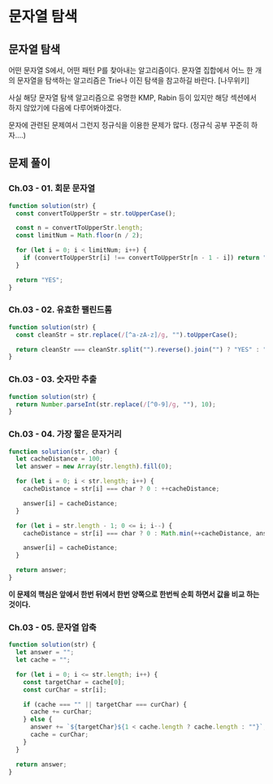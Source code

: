 # 문자열 탐색

## 문자열 탐색

어떤 문자열 S에서, 어떤 패턴 P를 찾아내는 알고리즘이다.
문자열 집합에서 어느 한 개의 문자열을 탐색하는 알고리즘은 Trie나 이진 탐색을 참고하길 바란다. [나무위키]

사실 해당 문자열 탐색 알고리즘으로 유명한 KMP, Rabin 등이 있지만 해당 섹션에서 하지 않았기에 다음에 다루어봐야겠다.

문자에 관련된 문제여서 그런지 정규식을 이용한 문제가 많다. (정규식 공부 꾸준히 하자....)

## 문제 풀이

### Ch.03 - 01. 회문 문자열

```js
function solution(str) {
  const convertToUpperStr = str.toUpperCase();

  const n = convertToUpperStr.length;
  const limitNum = Math.floor(n / 2);

  for (let i = 0; i < limitNum; i++) {
    if (convertToUpperStr[i] !== convertToUpperStr[n - 1 - i]) return "NO";
  }

  return "YES";
}
```

### Ch.03 - 02. 유효한 팰린드롬

```js
function solution(str) {
  const cleanStr = str.replace(/[^a-zA-z]/g, "").toUpperCase();

  return cleanStr === cleanStr.split("").reverse().join("") ? "YES" : "NO";
}
```

### Ch.03 - 03. 숫자만 추출

```js
function solution(str) {
  return Number.parseInt(str.replace(/[^0-9]/g, ""), 10);
}
```

### Ch.03 - 04. 가장 짧은 문자거리

```js
function solution(str, char) {
  let cacheDistance = 100;
  let answer = new Array(str.length).fill(0);

  for (let i = 0; i < str.length; i++) {
    cacheDistance = str[i] === char ? 0 : ++cacheDistance;

    answer[i] = cacheDistance;
  }

  for (let i = str.length - 1; 0 <= i; i--) {
    cacheDistance = str[i] === char ? 0 : Math.min(++cacheDistance, answer[i]);

    answer[i] = cacheDistance;
  }

  return answer;
}
```

**이 문제의 핵심은 앞에서 한번 뒤에서 한번 양쪽으로 한번씩 순회 하면서 값을 비교 하는 것이다.**

### Ch.03 - 05. 문자열 압축

```js
function solution(str) {
  let answer = "";
  let cache = "";

  for (let i = 0; i <= str.length; i++) {
    const targetChar = cache[0];
    const curChar = str[i];

    if (cache === "" || targetChar === curChar) {
      cache += curChar;
    } else {
      answer += `${targetChar}${1 < cache.length ? cache.length : ""}`;
      cache = curChar;
    }
  }

  return answer;
}
```
